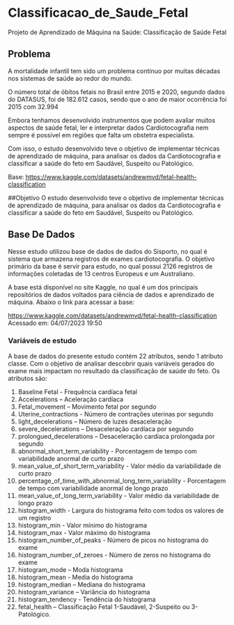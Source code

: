 # Classificacao_de_Saude_Fetal
Projeto de Aprendizado de Máquina na Saúde: Classificação de Saúde Fetal


## Problema
A mortalidade infantil tem sido um problema contínuo por muitas décadas nos sistemas de saúde ao redor do mundo.

O número total de óbitos fetais no Brasil entre 2015 e 2020, segundo dados do DATASUS, foi de 182.612 casos, sendo que o ano de maior ocorrência foi 2015 com 32.994

Embora tenhamos desenvolvido instrumentos que podem avaliar muitos aspectos de saúde fetal, ler e interpretar dados Cardiotocografia nem sempre é possível em regiões que falta um obstetra especialista.

Com isso, o estudo desenvolvido teve o objetivo de implementar técnicas de aprendizado de máquina, para analisar os dados da Cardiotocografia e classificar a saúde do feto em Saudável, Suspeito ou Patológico.

Base: https://www.kaggle.com/datasets/andrewmvd/fetal-health-classification

##Objetivo
O estudo desenvolvido teve o objetivo de implementar técnicas de aprendizado de máquina, para analisar os dados da Cardiotocografia e classificar a saúde do feto em Saudável, Suspeito ou Patológico.

## Base De Dados

Nesse estudo utilizou base de dados de dados do Sisporto, no qual é sistema que armazena registros de exames cardiotocografia. O objetivo primário da base é servir para estudo, no qual possui 2126 registros de informações coletadas de 13 centros Europeus e um Australiano.

A base está disponível no site Kaggle, no qual é um dos principais repositórios de dados voltados para ciência de dados e aprendizado de máquina. Abaixo o link para acessar a base:

https://www.kaggle.com/datasets/andrewmvd/fetal-health-classification
Acessado em: 04/07/2023 19:50

### Variáveis de estudo

A base de dados do presente estudo contém 22 atributos, sendo 1 atributo classe. Com o objetivo de analisar descobrir quais variáveis gerados do exame mais impactam no resultado da classificação de saúde do feto. Os atributos são:

1)	Baseline Fetal - Frequência cardíaca fetal
2)	Accelerations – Aceleração cardíaca
3)	Fetal_movement – Movimento fetal por segundo
4)	Uterine_contractions - Número de contrações uterinas por segundo
5)	light_decelerations – Número de luzes desaceleração
6)	severe_decelerations – Desaceleração cardíaca por segundo
7)	prolongued_decelerations – Desaceleração cardíaca prolongada por segundo
8)	abnormal_short_term_variability - Porcentagem de tempo com variabilidade anormal de curto prazo
9)	mean_value_of_short_term_variability - Valor médio da variabilidade de curto prazo
10)	percentage_of_time_with_abnormal_long_term_variability - Porcentagem de tempo com variabilidade anormal de longo prazo
11)	mean_value_of_long_term_variability - Valor médio da variabilidade de longo prazo
12)	histogram_width - Largura do histograma feito com todos os valores de um registro
13)	histogram_min - Valor mínimo do histograma
14)	histogram_max - Valor máximo do histograma
15)	histogram_number_of_peaks - Número de picos no histograma do exame
16)	histogram_number_of_zeroes - Número de zeros no histograma do exame
17)	histogram_mode – Moda histograma
18)	histogram_mean - Media do histograma
19)	histogram_median – Mediana do histograma
20)	histogram_variance – Variância do histograma    
21)	histogram_tendency - Tendência do histograma
22)	fetal_health – Classificação Fetal 1-Saudável, 2-Suspeito ou 3-Patológico.


